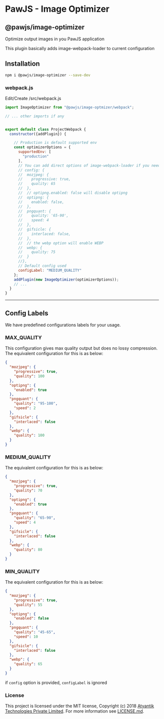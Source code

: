 PawJS - Image Optimizer
===  

## @pawjs/image-optimizer

Optimize output images in you PawJS application

This plugin basically adds image-webpack-loader to current configuration

## Installation
```bash
npm i @pawjs/image-optimizer --save-dev
```

### webpack.js
Edit/Create <project-root>/src/webpack.js
```javascript
import ImageOptimizer from "@pawjs/image-optmizer/webpack";

// ... other imports if any


export default class ProjectWebpack {
  constructor({addPlugin}) {

    // Production is default supported env
    const optimizerOptions = {
      supportedEnv: [
        "production"
      ],
      // You can add direct options of image-webpack-loader if you need to   
      // config: {
      //  mozjpeg: {
      //    progressive: true,
      //    quality: 65
      //  },
      //  // optipng.enabled: false will disable optipng
      //  optipng: {
      //    enabled: false,
      //  },
      //  pngquant: {
      //    quality: '65-90',
      //    speed: 4
      //  },
      //  gifsicle: {
      //    interlaced: false,
      //  },
      //  // the webp option will enable WEBP
      //  webp: {
      //    quality: 75
      //  }
      //},
      // Default config used
      configLabel: "MEDIUM_QUALITY"
    };
    addPlugin(new ImageOptimizer(optimizerOptions));
    // ...
  }
}

```

------------

## Config Labels
We have predefined configurations labels for your usage.

### MAX_QUALITY
This configuration gives max quality output but does no lossy compression.  
The equivalent configuration for this is as below:  
```json
{
  "mozjpeg": {
    "progressive": true,
    "quality": 100
  },
  "optipng": {
    "enabled": true
  },
  "pngquant": {
    "quality": "95-100",
    "speed": 2
  },
  "gifsicle": {
    "interlaced": false
  },
  "webp": {
    "quality": 100
  }
}
```

### MEDIUM_QUALITY

The equivalent configuration for this is as below:  
```json
{
  "mozjpeg": {
    "progressive": true,
    "quality": 70
  },
  "optipng": {
    "enabled": true
  },
  "pngquant": {
    "quality": "65-90",
    "speed": 4
  },
  "gifsicle": {
    "interlaced": false
  },
  "webp": {
    "quality": 80
  }
}
``` 

### MIN_QUALITY

The equivalent configuration for this is as below:  
```json
{
  "mozjpeg": {
    "progressive": true,
    "quality": 55
  },
  "optipng": {
    "enabled": false
  },
  "pngquant": {
    "quality": "45-65",
    "speed": 10
  },
  "gifsicle": {
    "interlaced": false
  },
  "webp": {
    "quality": 65
  }
}
```
if `config` option is provided, `configLabel` is ignored
 


### License
This project is licensed under the MIT license, Copyright (c) 2018 [Atyantik Technologies Private Limited](https://www.atyntik.com). For more information see [LICENSE.md]("https://github.com/Atyantik/pawjs/blob/master/LICENSE.md").  